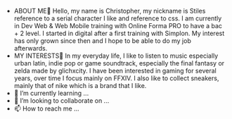 - ABOUT ME👋
Hello, my name is Christopher, my nickname is Stiles reference to a serial character I like and reference to css. I am currently in Dev Web & Web Mobile training with Online Forma PRO to have a bac + 2 level. I started in digital after a first training with Simplon. My interest has only grown since then and I hope to be able to do my job afterwards.
- MY INTERESTS👀
In my everyday life, I like to listen to music especially urban latin, indie pop or game soundtrack, especially the final fantasy or zelda made by glichxcity. I have been interested in gaming for several years, over time I focus mainly on FFXIV. I also like to collect sneakers, mainly that of nike which is a brand that I like.
- 🌱 I’m currently learning ...
- 💞️ I’m looking to collaborate on ...
- 📫 How to reach me ...

<!---
xxStiles/xxStiles is a ✨ special ✨ repository because its `README.md` (this file) appears on your GitHub profile.
You can click the Preview link to take a look at your changes.
--->

